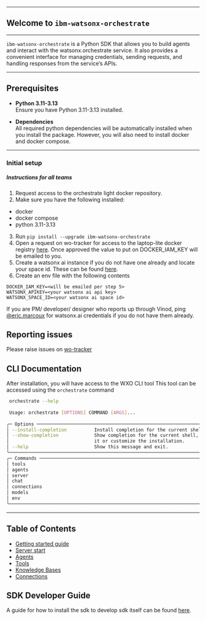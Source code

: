 ******************************************
## Welcome to `ibm-watsonx-orchestrate`
******************************************

`ibm-watsonx-orchestrate` is a Python SDK that allows you to build agents and interact with the 
watsonx.orchestrate service. It also provides a convenient interface for managing credentials, sending requests, and 
handling responses from the service’s APIs.

------------------------------------------

## Prerequisites

- **Python 3.11-3.13**  
  Ensure you have Python 3.11-3.13 installed.

- **Dependencies**  
  All required python dependencies will be automatically installed when you install the package. However,
  you will also need to install docker and docker compose.

------------------------------------------


### Initial setup
##### Instructions for all teams
1. Request access to the orchestrate light docker repository.
2. Make sure you have the following installed:
- docker
- docker compose
- python 3.11-3.13
3. Run `pip install --upgrade ibm-watsonx-orchestrate`
4. Open a request on wo-tracker for access to the laptop-lite docker registry [here](https://github.ibm.com/WatsonOrchestrate/wxo-clients/issues/new?assignees=sampath-dechu%2C+Rijo-Pius%2C+Eric-Marcoux%2C+mario-briggs&labels=agent-builder%2Corchestrate-lite-access-request&projects=&template=wxo-agent-builder-sdk-access-request.md&title=Orchestrate+Lite+Docker+Registry+Access+Request). Once approved the value to put on DOCKER_IAM_KEY will be emailed to you. 
5. Create a watsonx ai instance if you do not have one already and locate your space id. These can be found [here](https://dataplatform.cloud.ibm.com/developer-access?context=wx).
6. Create an env file with the following contents
```env
DOCKER_IAM_KEY=<will be emailed per step 5>
WATSONX_APIKEY=<your watsonx ai api key>
WATSONX_SPACE_ID=<your watsonx ai space id>
```

If you are PM/ developer/ designer who reports up through Vinod, ping [@eric.marcoux](https://ibm.enterprise.slack.com/team/W3PNE8R3L) for watsonx.ai credentials if you do not have them already.

## Reporting issues
Please raise issues on [wo-tracker](https://github.ibm.com/WatsonOrchestrate/wo-tracker/issues/new?assignees=&labels=type-bug&projects=&template=1-wo-bug-report-template.md&title=BUG%3A+XXX)

## CLI Documentation

After installation, you will have access to the WXO CLI tool
This tool can be accessed using the `orchestrate` command

```bash
 orchestrate --help
                                                                                
 Usage: orchestrate [OPTIONS] COMMAND [ARGS]...                                 
                                                                                
╭─ Options ────────────────────────────────────────────────────────────────────╮
│ --install-completion          Install completion for the current shell.      │
│ --show-completion             Show completion for the current shell, to copy │
│                               it or customize the installation.              │
│ --help                        Show this message and exit.                    │
╰──────────────────────────────────────────────────────────────────────────────╯
╭─ Commands ───────────────────────────────────────────────────────────────────╮
│ tools                                                                        │
│ agents                                                                       │
│ server                                                                       │
│ chat                                                                         │
│ connections                                                                  │
│ models                                                                       │
│ env                                                                          │
╰──────────────────────────────────────────────────────────────────────────────╯
```
---

## Table of Contents
- [Getting started guide](./docs/0_getting_started.md)
- [Server start](./docs/1_server_start.md)
- [Agents](./docs/2_agents.md)
- [Tools](./docs/2_tools.md)
- [Knowledge Bases](./docs/2_knowledge_bases.md)
- [Connections](./docs/2_connections.md)


## SDK Developer Guide
A guide for how to install the sdk to develop sdk itself can be found [here](./docs/9_cli_development.md).
